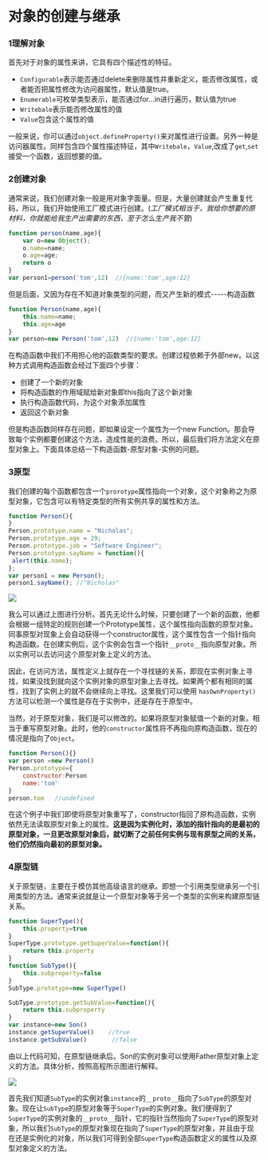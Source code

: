 # 对象的创建与继承

### 1理解对象

 首先对于对象的属性来讲，它具有四个描述性的特征。

- `Configurable`表示能否通过delete来删除属性并重新定义，能否修改属性，或者能否把属性修改为访问器属性，默认值是true。
- `Enumerable`可枚举类型表示，能否通过for...in进行遍历，默认值为true
- `Writebale`表示能否修改属性的值
- `Value`包含这个属性的值

一般来说，你可以通过`object.defineProperty()`来对属性进行设置。另外一种是访问器属性。同样包含四个属性描述特征，其中`Writebale`，`Value`,改成了`get`,`set`接受一个函数，返回想要的值。

### 2创建对象

通常来说，我们创建对象一般是用对象字面量。但是，大量创建就会产生重复代码，所以，我们开始使用工厂模式进行创建。(*工厂模式相当于，我给你想要的原材料，你就能给我生产出需要的东西，至于怎么生产我不管*)

```javascript
function person(name,age){
    var o=new Object();
    o.name=name;
    o.age=age;
    return o
}
var person1=person('tom',12)  //{name:'tom',age:12}
```

但是后面，又因为存在不知道对象类型的问题，而又产生新的模式-----构造函数

```javascript
function Person(name,age){
    this.name=name;
    this.age=age
}
var person=new Person('tom',12)  //{name:'tom',age:12}
```

在构造函数中我们不用担心他的函数类型的要求。创建过程依赖于外部new。以这种方式调用构造函数会经过下面四个步骤：

- 创建了一个新的对象
- 将构造函数的作用域赋给新对象即this指向了这个新对象
- 执行构造函数代码，为这个对象添加属性
- 返回这个新对象

但是构造函数同样存在问题，即如果设定一个属性为一个new Function。那会导致每个实例都要创建这个方法，造成性能的浪费。所以，最后我们将方法定义在原型对象上。下面具体总结一下构造函数-原型对象-实例的问题。

### 3原型

我们创建的每个函数都包含一个`prorotype`属性指向一个对象，这个对象称之为原型对象，它包含可以有特定类型的所有实例共享的属性和方法。

```javascript
function Person(){ 
} 
Person.prototype.name = "Nicholas"; 
Person.prototype.age = 29; 
Person.prototype.job = "Software Engineer"; 
Person.prototype.sayName = function(){ 
 alert(this.name); 
}; 
var person1 = new Person(); 
person1.sayName(); //"Nicholas"
```

![](C:\Users\tim\Desktop\学习\daily-study\JS高程\images\prototype.jpg)

我么可以通过上图进行分析。首先无论什么时候，只要创建了一个新的函数，他都会根据一组特定的规则创建一个Prototype属性，这个属性指向函数的原型对象。同事原型对现象上会自动获得一个constructor属性，这个属性包含一个指针指向构造函数。在创建实例后，这个实例会包含一个指针`__proto__`指向原型对象。所以实例可以去访问这个原型对象上定义的方法。

因此，在访问方法，属性定义上就存在一个寻找链的关系，即现在实例对象上寻找，如果没找到就向这个实例对象的原型对象上去寻找。如果两个都有相同的属性，找到了实例上的就不会继续向上寻找。这里我们可以使用 `hasOwnProperty()`方法可以检测一个属性是存在于实例中，还是存在于原型中。

当然，对于原型对象，我们是可以修改的。如果将原型对象赋值一个新的对象。相当于重写原型对象。此时，他的`constructor`属性将不再指向原构造函数，现在的情况是指向了`Object`。

```javascript
function Person(){}
var person =new Person()
Person.prototype={
    constructor:Person
    name:'tom'
}
person.tom   //undefined
```

在这个例子中我们即使将原型对象重写了，constructor指回了原构造函数，实例依然无法读取原型对象上的属性。**这是因为实例化时，添加的指针指向的是最初的原型对象，一旦更改原型对象后，就切断了之前任何实例与现有原型之间的关系，他们仍然指向最初的原型对象。**

### 4原型链

关于原型链，主要在于模仿其他高级语言的继承。即想一个引用类型继承另一个引用类型的方法。通常来说就是让一个原型对象等于另一个类型的实例来构建原型链关系。

```javascript
function SuperType(){
    this.property=true
}
SuperType.prototype.getSuperValue=function(){
    return this.property
}
function SubType(){
    this.subproperty=false
}
SubType.prototype=new SuperType()

SubType.prototype.getSubValue=function(){
    return this.subproperty
}
var instance=new Son()
instance.getSuperValue()    //true
instance.getSubValue()       //false
```

由以上代码可知，在原型链继承后。Son的实例对象可以使用Father原型对象上定义的方法。具体分析，按照高程所示图进行解释。

![](C:\Users\tim\Desktop\学习\daily-study\JS高程\images\原型链1.jpg)

首先我们知道`SubType`的实例对象`instance`的`__proto__`指向了``SubType``的原型对象。现在让``SubType``的原型对象等于`SuperType`的实例对象。我们便得到了`SuperType`的实例对象的`__proto__`指针，它的指针当然指向了`SuperType`的原型对象，所以我们``SubType``的原型对象现在指向了`SuperType`的原型对象，并且由于现在还是实例化的对象，所以我们可得到全部`SuperType`构造函数定义的属性以及原型对象定义的方法。

```javascript

```

